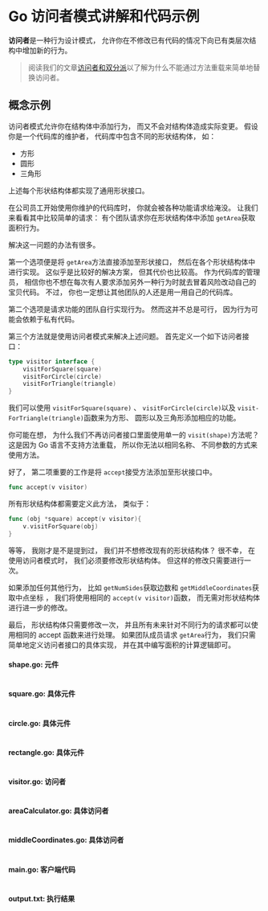 # Go **访问者**模式讲解和代码示例

**访问者**是一种行为设计模式， 允许你在不修改已有代码的情况下向已有类层次结构中增加新的行为。

> 阅读我们的文章[访问者和双分派](https://refactoringguru.cn/design-patterns/visitor-double-dispatch)以了解为什么不能通过方法重载来简单地替换访问者。



## 概念示例

访问者模式允许你在结构体中添加行为， 而又不会对结构体造成实际变更。 假设你是一个代码库的维护者， 代码库中包含不同的形状结构体， 如：

- 方形
- 圆形
- 三角形

上述每个形状结构体都实现了通用形状接口。

在公司员工开始使用你维护的代码库时， 你就会被各种功能请求给淹没。 让我们来看看其中比较简单的请求： 有个团队请求你在形状结构体中添加 `get­Area`获取面积行为。

解决这一问题的办法有很多。

第一个选项便是将 `get­Area`方法直接添加至形状接口， 然后在各个形状结构体中进行实现。 这似乎是比较好的解决方案， 但其代价也比较高。 作为代码库的管理员， 相信你也不想在每次有人要求添加另外一种行为时就去冒着风险改动自己的宝贝代码。 不过， 你也一定想让其他团队的人还是用一用自己的代码库。

第二个选项是请求功能的团队自行实现行为。 然而这并不总是可行， 因为行为可能会依赖于私有代码。

第三个方法就是使用访问者模式来解决上述问题。 首先定义一个如下访问者接口：

```go
type visitor interface {
    visitForSquare(square)
    visitForCircle(circle)
    visitForTriangle(triangle)
}
```

我们可以使用 `visit­For­Square­(square)` 、  `visit­For­Circle­(circle)`以及 `visit­For­Triangle­(triangle)`函数来为方形、 圆形以及三角形添加相应的功能。

你可能在想， 为什么我们不再访问者接口里面使用单一的 `visit­(shape)`方法呢？ 这是因为 Go 语言不支持方法重载， 所以你无法以相同名称、 不同参数的方式来使用方法。

好了， 第二项重要的工作是将 `accept`接受方法添加至形状接口中。

```go
func accept(v visitor)
```

所有形状结构体都需要定义此方法， 类似于：

```go
func (obj *square) accept(v visitor){
    v.visitForSquare(obj)
}
```

等等， 我刚才是不是提到过， 我们并不想修改现有的形状结构体？ 很不幸， 在使用访问者模式时， 我们必须要修改形状结构体。 但这样的修改只需要进行一次。

如果添加任何其他行为， 比如 `get­Num­Sides`获取边数和 `get­Middle­Coordinates`获取中点坐标 ， 我们将使用相同的 `accept­(v visitor)`函数， 而无需对形状结构体进行进一步的修改。

最后， 形状结构体只需要修改一次， 并且所有未来针对不同行为的请求都可以使用相同的 accept 函数来进行处理。 如果团队成员请求 `get­Area`行为， 我们只需简单地定义访问者接口的具体实现， 并在其中编写面积的计算逻辑即可。

####  **shape.go:** 元件

```go

```

####  **square.go:** 具体元件

```go

```

####  **circle.go:** 具体元件

```go

```

####  **rectangle.go:** 具体元件

```go

```

####  **visitor.go:** 访问者

```go

```

####  **areaCalculator.go:** 具体访问者

```go

```

####  **middleCoordinates.go:** 具体访问者

```go

```

####  **main.go:** 客户端代码

```go

```

####  **output.txt:** 执行结果

```tex

```